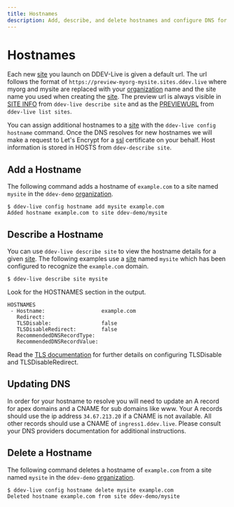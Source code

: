 ```yaml
---
title: Hostnames
description: Add, describe, and delete hostnames and configure DNS for DDEV
---
```

# Hostnames

Each new [site](sites.md) you launch on DDEV-Live is given a default url. The url follows the format of `https://preview-myorg-mysite.sites.ddev.live` where myorg and mysite are replaced with your [organization](organizations.md) name and the site name you used when creating the [site](sites.md). The preview url is always visible in [SITE INFO](https://docs.ddev.com/sites/) from `ddev-live describe site` and as the [PREVIEWURL](https://docs.ddev.com/sites/) from `ddev-live list sites`.

You can assign additional hostnames to a [site](sites.md) with the `ddev-live config hostname` command. Once the DNS resolves for new hostnames we will make a request to Let's Encrypt for a [ssl](tls.md) certificate on your behalf. Host information is stored in HOSTS from `ddev-describe site`.

## Add a Hostname
The following command adds a hostname of `example.com` to a site named `mysite` in the `ddev-demo` [organization](organizations.md).

```
$ ddev-live config hostname add mysite example.com
Added hostname example.com to site ddev-demo/mysite
```

## Describe a Hostname
You can use `ddev-live describe site` to view the hostname details for a given [site](sites.md). The following examples use a [site](sites.md) named `mysite` which has been configured to recognize the `example.com` domain.

```
$ ddev-live describe site mysite
```
Look for the HOSTNAMES section in the output.
```
HOSTNAMES
 - Hostname:                  example.com
   Redirect:
   TLSDisable:                false
   TLSDisableRedirect:        false
   RecommendedDNSRecordType:
   RecommendedDNSRecordValue:
```
Read the [TLS documentation](https://docs.ddev.com/sites/) for further details on configuring TLSDisable and TLSDisableRedirect.

## Updating DNS
In order for your hostname to resolve you will need to update an A record for apex domains and a CNAME for sub domains like www. Your A records should use the ip address `34.67.213.20` if a CNAME is not available. All other records should use a CNAME of `ingress1.ddev.live`. Please consult your DNS providers documentation for additional instructions.

## Delete a Hostname
The following command deletes a hostname of `example.com` from a site named `mysite` in the `ddev-demo` [organization](organizations.md).

```
$ ddev-live config hostname delete mysite example.com
Deleted hostname example.com from site ddev-demo/mysite
```
